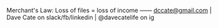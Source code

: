 Merchant's Law: Loss of files = loss of income
——
dccate@gmail.com | Dave Cate on slack/fb/linkedin | @davecatelife on ig

<!---
davecate/davecate is a ✨ special ✨ repository because its `README.md` (this file) appears on your GitHub profile.
You can click the Preview link to take a look at your changes.
--->
